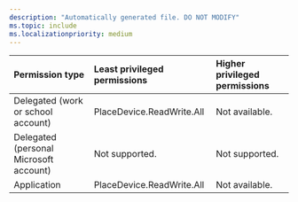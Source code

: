 ```yaml
---
description: "Automatically generated file. DO NOT MODIFY"
ms.topic: include
ms.localizationpriority: medium
---
```


|Permission type|Least privileged permissions|Higher privileged permissions|
|:---|:---|:---|
|Delegated (work or school account)|PlaceDevice.ReadWrite.All|Not available.|
|Delegated (personal Microsoft account)|Not supported.|Not supported.|
|Application|PlaceDevice.ReadWrite.All|Not available.|